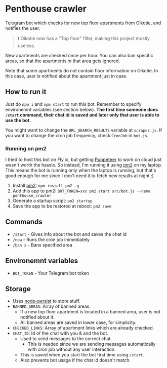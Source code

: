 # Penthouse crawler

Telegram bot which checks for new top floor apartments from Oikotie, and notifies the user.

> ❗ Oikotie now has a "Top floor" filter, making this project mostly useless.

New apartments are checked once per hour. You can also ban specific areas, so that the apartments in that area gets ignored.

Note that some apartments do not contain floor information on Oikotie. In this case, user is notified about the apartment just in case.

## How to run it

Just do `npm i` and `npm start` to run this bot. Remember to specify environemnt variables (see section below). **The first time someone does `/start` command, their chat id is saved and later only that user is able to use the bot.**

You might want to change the `URL_SEARCH_RESULTS` variable at `scraper.js`. If you want to change the cron job frequency, check `CronJob` in `bot.js`.

### Running on pm2

I tried to host this bot on Fly.io, but getting [Puppeteer](https://www.npmjs.com/package/puppeteer) to work on cloud just wasn't worth the hassle. So instead, I'm running it using [pm2](https://pm2.keymetrics.io/) on my laptop. This means the bot is running only when the laptop is running, but that's good enough for me since I don't need it to fetch new results at night :)

1. Install [pm2](https://pm2.keymetrics.io/): `npm install pm2 -g`
2. Add this app to pm2: `BOT_TOKEN=xxx pm2 start src/bot.js --name penthouse_crawler`
3. Generate a startup script: `pm2 startup`
4. Save the app to be restored at reboot: `pm2 save`

## Commands

- `/start` - Gives info about the bot and saves the chat id
- `/now` - Runs the cron job immediately
- `/ban x` - Bans specified area

## Environemnt variables

- `BOT_TOKEN` - Your Telegram bot token

## Storage

- Uses [node-persist](https://www.npmjs.com/package/node-persist) to store stuff.
- `BANNED_AREAS`: Array of banned areas.
  - If a new top floor apartment is located in a banned area, user is not notified about it.
  - All banned areas are saved in lower case, for simplicity.
- `CHECKED_LINKS`: Array of apartment links which are already checked.
- `CHAT_ID`: Id of the chat with you & and the bot.
  - Used to send messages to the correct chat.
    - This is needed since we are sending messages automatically with cron job without any user interaction.
  - This is saved when you start the bot first time using `/start`.
  - Also prevents bot usage if the chat id doesn't match.

